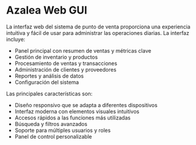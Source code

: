 # Azalea Web GUI

La interfaz web del sistema de punto de venta proporciona una experiencia intuitiva y fácil de usar para administrar las operaciones diarias. La interfaz incluye:

- Panel principal con resumen de ventas y métricas clave
- Gestión de inventario y productos
- Procesamiento de ventas y transacciones
- Administración de clientes y proveedores
- Reportes y análisis de datos
- Configuración del sistema

Las principales características son:

- Diseño responsivo que se adapta a diferentes dispositivos
- Interfaz moderna con elementos visuales intuitivos
- Accesos rápidos a las funciones más utilizadas
- Búsqueda y filtros avanzados
- Soporte para múltiples usuarios y roles
- Panel de control personalizable
